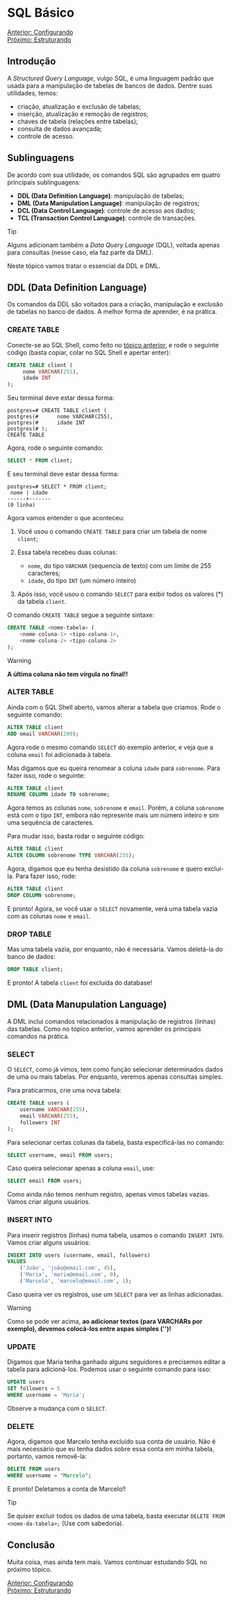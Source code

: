 # SQL Básico

[Anterior: Configurando](Configurando.md)
<br>
[Próximo: Estruturando](Estruturando.md)

## Introdução

A *Structured Query Language*, vulgo SQL, é uma linguagem padrão que usada para a manipulação de tabelas de bancos de dados. Dentre suas utilidades, temos:

- criação, atualização e exclusão de tabelas;
- inserção, atualização e remoção de registros;
- chaves de tabela (relações entre tabelas);
- consulta de dados avançada;
- controle de acesso.

## Sublinguagens

De acordo com sua utilidade, os comandos SQL são agrupados em quatro principais sublinguagens:

- **DDL (Data Definition Language)**: manipulação de tabelas;
- **DML (Data Manipulation Language)**: manipulação de registros;
- **DCL (Data Control Language)**: controle de acesso aos dados;
- **TCL (Transaction Control Language)**: controle de transações.

> [!TIP]
> Alguns adicionam também a *Data Query Language* (DQL), voltada apenas para consultas (nesse caso, ela faz parte da DML).

Neste tópico vamos tratar o essencial da DDL e DML.

## DDL (Data Definition Language)

Os comandos da DDL são voltados para a criação, manipulação e exclusão de tabelas no banco de dados. A melhor forma de aprender, é na prática.

### CREATE TABLE

Conecte-se ao SQL Shell, como feito no [tópico anterior](Configurando.md#sqlshell), e rode o seguinte código (basta copiar, colar no SQL Shell e apertar enter):

```sql
CREATE TABLE client (
     nome VARCHAR(255),
     idade INT
);
```

Seu terminal deve estar dessa forma:

```
postgres=# CREATE TABLE client (
postgres(#      nome VARCHAR(255),
postgres(#      idade INT
postgres(# );
CREATE TABLE
```

Agora, rode o seguinte comando:

```sql
SELECT * FROM client;
```

E seu terminal deve estar dessa forma:

```
postgres=# SELECT * FROM client;
 nome | idade
------+-------
(0 linha)
```

Agora vamos entender o que aconteceu:

1. Você usou o comando `CREATE TABLE` para criar um tabela de nome `client`;

2. Essa tabela recebeu duas colunas: 

    - `nome`, do tipo `VARCHAR` (sequencia de texto) com um limite de 255 caracteres;
    - `idade`, do tipo `INT` (um número inteiro)

3. Após isso, você usou o comando `SELECT` para exibir todos os valores (*) da tabela `client`.

O comando `CREATE TABLE` segue a seguinte sintaxe:

```sql
CREATE TABLE <nome-tabela> (
    <nome-coluna-1> <tipo-coluna-1>,
    <nome-coluna-2> <tipo-coluna-2>
);
```

> [!WARNING] 
> **A última coluna não tem vírgula no final!!**

### ALTER TABLE

Ainda com o SQL Shell aberto, vamos alterar a tabela que criamos. Rode o seguinte comando:

```sql
ALTER TABLE client
ADD email VARCHAR(200);
```

Agora rode o mesmo comando `SELECT` do exemplo anterior, e veja que a coluna `email` foi adicionada à tabela.

Mas digamos que eu queira renomear a coluna `idade` para `sobrenome`. Para fazer isso, rode o seguinte:

```sql
ALTER TABLE client
RENAME COLUMN idade TO sobrenome;
```

Agora temos as colunas `nome`, `sobrenome` e `email`. Porém, a coluna `sobrenome` está com o tipo `INT`, embora não represente mais um número inteiro e sim uma sequência de caracteres. 

Para mudar isso, basta rodar o seguinte código:

```sql
ALTER TABLE client
ALTER COLUMN sobrenome TYPE VARCHAR(255);
```

Agora, digamos que eu tenha desistido da coluna `sobrenome` e quero excluí-la. Para fazer isso, rode:

```sql
ALTER TABLE client
DROP COLUMN sobrenome;
```

E pronto! Agora, se você usar o `SELECT` novamente, verá uma tabela vazia com as colunas `nome` e `email`.

### DROP TABLE

Mas uma tabela vazia, por enquanto, não é necessária. Vamos deletá-la do banco de dados:

```sql
DROP TABLE client;
```

E pronto! A tabela `client` foi excluída do database!

## DML (Data Manupulation Language)

A DML inclui comandos relacionados à manipulação de registros (linhas) das tabelas. Como no tópico anterior, vamos aprender os principais comandos na prática.

### SELECT

O `SELECT`, como já vimos, tem como função selecionar determinados dados de uma ou mais tabelas. Por enquanto, veremos apenas consultas simples. 

Para praticarmos, crie uma nova tabela:

```sql
CREATE TABLE users (
    username VARCHAR(255),
    email VARCHAR(255),
    followers INT
);
```

Para selecionar certas colunas da tabela, basta especificá-las no comando:

```sql
SELECT username, email FROM users;
```

Caso queira selecionar apenas a coluna `email`, use:

```sql
SELECT email FROM users;
```

Como ainda não temos nenhum registro, apenas vimos tabelas vazias. Vamos criar alguns usuários.

### INSERT INTO

Para inserir registros (linhas) numa tabela, usamos o comando `INSERT INTO`. Vamos criar alguns usuários:

```sql
INSERT INTO users (username, email, followers) 
VALUES 
    ('João', 'joão@email.com', 45),
    ('Maria', 'maria@email.com', 0),
    ('Marcelo', 'marcelo@email.com', 1);
```

Caso queira ver os registros, use um `SELECT` para ver as linhas adicionadas.

> [!WARNING]
> Como se pode ver acima, **ao adicionar textos (para VARCHARs por exemplo), devemos colocá-los entre aspas simples ('')!**

### UPDATE

Digamos que Maria tenha ganhado alguns seguidores e precisemos editar a tabela para adicioná-los. Podemos usar o seguinte comando para isso:

```sql
UPDATE users
SET followers = 5
WHERE username = 'Maria';
```
Observe a mudança com o `SELECT`.

### DELETE

Agora, digamos que Marcelo tenha excluído sua conta de usuário. Não é mais necessário que eu tenha dados sobre essa conta em minha tabela, portanto, vamos removê-la:

```sql
DELETE FROM users
WHERE username = "Marcelo";
```

E pronto! Deletamos a conta de Marcelo!!

> [!TIP]
> Se quiser excluir todos os dados de uma tabela, basta executar `DELETE FROM <nome-da-tabela>;` (Use com sabedoria).

## Conclusão

Muita coisa, mas ainda tem mais. Vamos continuar estudando SQL no próximo tópico.

[Anterior: Configurando](Configurando.md)
<br>
[Próximo: Estruturando](Estruturando.md)
